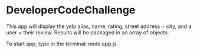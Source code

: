 # DeveloperCodeChallenge

This app will display the yelp alias, name, rating, street address + city, and a user + their review. Results will be packaged in an array of objects.

To start app, type in the terminal:
node app.js
